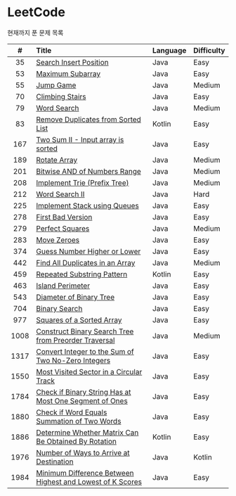 LeetCode
========
현재까지 푼 문제 목록

| # | Title | Language | Difficulty | 
|:--:|:----|:--------|:----------|
|35|[Search Insert Position](https://leetcode.com/problems/search-insert-position/)| Java| Easy|
|53|[Maximum Subarray](https://leetcode.com/problems/maximum-subarray/submissions/)| Java| Easy|
|55|[Jump Game](https://leetcode.com/problems/jump-game/)|Java|Medium|
|70|[Climbing Stairs](https://leetcode.com/problems/climbing-stairs/)|Java|Easy|
|79|[Word Search](https://leetcode.com/problems/word-search/)|Java|Medium|
|83|[Remove Duplicates from Sorted List](https://leetcode.com/problems/remove-duplicates-from-sorted-list/)|Kotlin|Easy|
|167|[Two Sum II - Input array is sorted](https://leetcode.com/problems/two-sum-ii-input-array-is-sorted/)|Java|Easy|
|189|[Rotate Array](https://leetcode.com/problems/rotate-array/)|Java|Medium|
|201|[Bitwise AND of Numbers Range](https://leetcode.com/problems/bitwise-and-of-numbers-range/)|Java|Medium|
|208|[Implement Trie (Prefix Tree)](https://leetcode.com/problems/implement-trie-prefix-tree/)|Java|Medium|
|212|[Word Search II](https://leetcode.com/problems/word-search-ii/)|Java|Hard|
|225|[Implement Stack using Queues](https://leetcode.com/problems/implement-stack-using-queues/)|Java|Easy|
|278|[First Bad Version](https://leetcode.com/problems/first-bad-version/)|Java|Easy|
|279|[Perfect Squares](https://leetcode.com/problems/perfect-squares/)|Java|Medium|
|283|[Move Zeroes](https://leetcode.com/problems/move-zeroes/)|Java|Easy|
|374|[Guess Number Higher or Lower](https://leetcode.com/problems/guess-number-higher-or-lower/)|Java|Easy|
|442|[Find All Duplicates in an Array](https://leetcode.com/problems/find-all-duplicates-in-an-array/)|Java|Medium|
|459|[Repeated Substring Pattern](https://leetcode.com/problems/repeated-substring-pattern/)|Kotlin|Easy|
|463|[Island Perimeter](https://leetcode.com/problems/island-perimeter/)|Java|Easy|
|543|[Diameter of Binary Tree](https://leetcode.com/problems/diameter-of-binary-tree/)|Java|Easy|
|704|[Binary Search](https://leetcode.com/problems/binary-search/)|Java|Easy|
|977|[Squares of a Sorted Array](https://leetcode.com/problems/squares-of-a-sorted-array/)|Java|Easy|
|1008|[Construct Binary Search Tree from Preorder Traversal](https://leetcode.com/problems/construct-binary-search-tree-from-preorder-traversal/)|Java|Medium|
|1317|[Convert Integer to the Sum of Two No-Zero Integers](https://leetcode.com/problems/convert-integer-to-the-sum-of-two-no-zero-integers/)|Java|Easy|
|1550|[Most Visited Sector in a Circular Track](https://leetcode.com/problems/most-visited-sector-in-a-circular-track/)|Java|Easy|
|1784|[Check if Binary String Has at Most One Segment of Ones](https://leetcode.com/problems/check-if-binary-string-has-at-most-one-segment-of-ones/)|Java|Easy|
|1880|[Check if Word Equals Summation of Two Words](https://leetcode.com/problems/check-if-word-equals-summation-of-two-words/)|Java|Easy|
|1886|[Determine Whether Matrix Can Be Obtained By Rotation](https://leetcode.com/problems/determine-whether-matrix-can-be-obtained-by-rotation/)|Kotlin|Easy|
|1976|[Number of Ways to Arrive at Destination](https://leetcode.com/problems/number-of-ways-to-arrive-at-destination/)|Java|Kotlin|
|1984|[Minimum Difference Between Highest and Lowest of K Scores](https://leetcode.com/problems/minimum-difference-between-highest-and-lowest-of-k-scores/)|Java|Easy|




